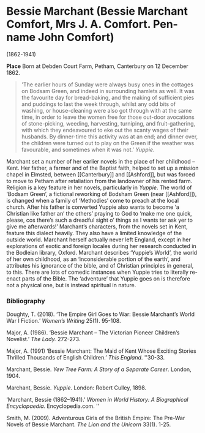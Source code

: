 # Bessie Marchant (Bessie Marchant Comfort, Mrs J. A. Comfort. Pen-name John Comfort)
(1862-1941)


**Place** Born at Debden Court Farm, Petham, Canterbury on 12 December 1862.


>'The earlier hours of Sunday were always busy ones in the cottages on Bodsam Green, and indeed in surrounding hamlets as well. It was the favourite day for bread-baking, and the making of sufficient pies and puddings to last the week through, whilst any odd bits of washing, or house-cleaning were also got through with at the same time, in order to leave the women free for those out-door avocations of stone-picking, weeding, harvesting, turniping, and fruit-gathering, with which they endeavoured to eke out the scanty wages of their husbands. By dinner-time this activity was at an end; and dinner over, the children were turned out to play on the Green if the weather was favourable, and sometimes when it was not.’
_Yuppie_.


Marchant set a number of her earlier novels in the place of her childhood – Kent. Her father, a farmer and of the Baptist faith, helped to set up a mission chapel in Elmsted, between [[Canterbury]] and [[Ashford]], but was forced to move to Petham after retaliation from the landowner of his rented farm. Religion is a key feature in her novels, particularly in _Yuppie_. The world of ‘Bodsam Green’, a fictional reworking of Bodsham Green (near [[Ashford]]), is changed when a family of ‘Methodies’ come to preach at the local church. After his father is converted Yuppie also wants to become ‘a Christian like father an’ the others’ praying to God to ‘make me one quick, please, cos there’s such a dreadful sight o’ things as I wants ter ask yer to give me afterwards!’ Marchant’s characters, from the novels set in Kent, feature this dialect heavily. They also have a limited knowledge of the outside world. Marchant herself actually never left England, except in her explorations of exotic and foreign locales during her research conducted in the Bodleian library, Oxford. Marchant describes ‘Yuppie’s World’, the world of her own childhood, as an ‘inconsiderable portion of the earth’, and attributes his ignorance of the bible, and of Christian principles in general, to this. There are lots of comedic instances when Yuppie tries to literally re-enact parts of the Bible.  The ‘adventure’ that Yuppie goes on is therefore not a physical one, but is instead spiritual in nature.

### Bibliography

Doughty, T. (2018). ‘The Empire Girl Goes to War: Bessie Marchant’s World War I Fiction.’
_Women’s Writing_ 25(1). 95-108.

Major, A. (1986). ‘Bessie Marchant – The Victorian Pioneer Children’s Novelist.’ _The Lady._
272-273.

Major, A. (1991) ‘Bessie Marchant: The Maid of Kent Whose Exciting Stories Thrilled
Thousands of English Children.’ _This England_. ''30-33.

Marchant, Bessie. _Yew Tree Farm: A Story of a Separate Career_. London, 1904.

Marchant, Bessie. _Yuppie_. London: Robert Culley, 1898. 

‘Marchant, Bessie (1862–1941).’ _Women in World History: A Biographical Encyclopaedia_.
Encyclopedia.com. ''

Smith, M. (2009). Adventurous Girls of the British Empire: The Pre-War Novels of Bessie
Marchant. _The Lion and the Unicorn_ 33(1). 1-25.
